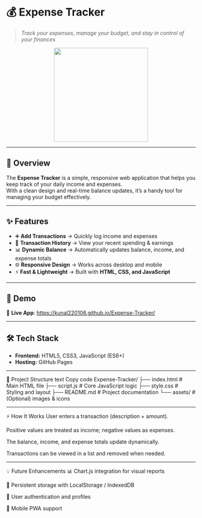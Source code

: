 # 💰 Expense Tracker  
> _Track your expenses, manage your budget, and stay in control of your finances_

<p align="center">
  <img src="https://media.giphy.com/media/3o7btPCcdNniyf0ArS/giphy.gif" width="250px" />
</p>

---

## 🚀 Overview
The **Expense Tracker** is a simple, responsive web application that helps you keep track of your daily income and expenses.  
With a clean design and real-time balance updates, it’s a handy tool for managing your budget effectively.  

---

## ✨ Features

- ➕ **Add Transactions** → Quickly log income and expenses  
- 🧾 **Transaction History** → View your recent spending & earnings  
- 📊 **Dynamic Balance** → Automatically updates balance, income, and expense totals  
- 🌐 **Responsive Design** → Works across desktop and mobile  
- ⚡ **Fast & Lightweight** → Built with **HTML, CSS, and JavaScript**  

---

## 🎥 Demo
🔗 **Live App**: https://kunal220106.github.io/Expense-Tracker/

---

## 🛠️ Tech Stack

- **Frontend:** HTML5, CSS3, JavaScript (ES6+)  
- **Hosting:** GitHub Pages  

---
📂 Project Structure
text
Copy code
Expense-Tracker/
├── index.html       # Main HTML file
├── script.js        # Core JavaScript logic
├── style.css        # Styling and layout
├── README.md        # Project documentation
└── assets/          # (Optional) images & icons

---

⚡ How It Works
User enters a transaction (description + amount).

Positive values are treated as income; negative values as expenses.

The balance, income, and expense totals update dynamically.

Transactions can be viewed in a list and removed when needed.

---

💡 Future Enhancements
📊 Chart.js integration for visual reports

💾 Persistent storage with LocalStorage / IndexedDB

👤 User authentication and profiles

📱 Mobile PWA support
